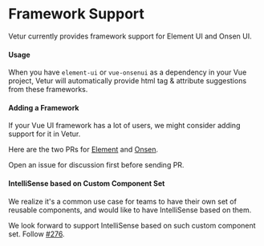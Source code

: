# Framework Support

Vetur currently provides framework support for Element UI and Onsen UI.

#### Usage

When you have `element-ui` or `vue-onsenui` as a dependency in your Vue project, Vetur will automatically provide html tag & attribute suggestions from these frameworks.

#### Adding a Framework

If your Vue UI framework has a lot of users, we might consider adding support for it in Vetur.

Here are the two PRs for [Element](https://github.com/vuejs/vetur/pull/234) and [Onsen](https://github.com/vuejs/vetur/pull/308). 

Open an issue for discussion first before sending PR.

#### IntelliSense based on Custom Component Set

We realize it's a common use case for teams to have their own set of reusable components, and would like to have IntelliSense based on them.

We look forward to support IntelliSense based on such custom component set. Follow [#276](https://github.com/vuejs/vetur/issues/276).